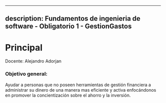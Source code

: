 
---
description: Fundamentos de ingenieria de software - Obligatorio 1 - GestionGastos
---

# Principal


Docente: Alejandro Adorjan


### Objetivo general: 

Ayudar a personas que no poseen herramientas de gestión financiera a administrar su dinero de una manera mas eficiente y activa enfocándonos en promover la concientización sobre el ahorro y la inversión.


